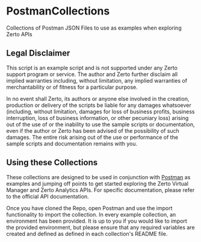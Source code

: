# PostmanCollections
Collections of Postman JSON Files to use as examples when exploring Zerto APIs

## Legal Disclaimer
This script is an example script and is not supported under any Zerto support program or service. The author and Zerto further disclaim all implied warranties including, without limitation, any implied warranties of merchantability or of fitness for a particular purpose.

In no event shall Zerto, its authors or anyone else involved in the creation, production or delivery of the scripts be liable for any damages whatsoever (including, without limitation, damages for loss of business profits, business interruption, loss of business information, or other pecuniary loss) arising out of the use of or the inability to use the sample scripts or documentation, even if the author or Zerto has been advised of the possibility of such damages. The entire risk arising out of the use or performance of the sample scripts and documentation remains with you.

## Using these Collections
These collections are designed to be used in conjunction with [Postman](https://www.postman.com/) as examples and jumping off points to get started exploring the Zerto Virtual Manager and Zerto Analytics APIs. For specific documentation, please refer to the official API documentation.

Once you have cloned the Repo, open Postman and use the import functionality to import the collection. In every example collection, an environment has been provided. It is up to you if you would like to import the provided environment, but please ensure that any required variables are created and defined as defined in each collection's README file.
